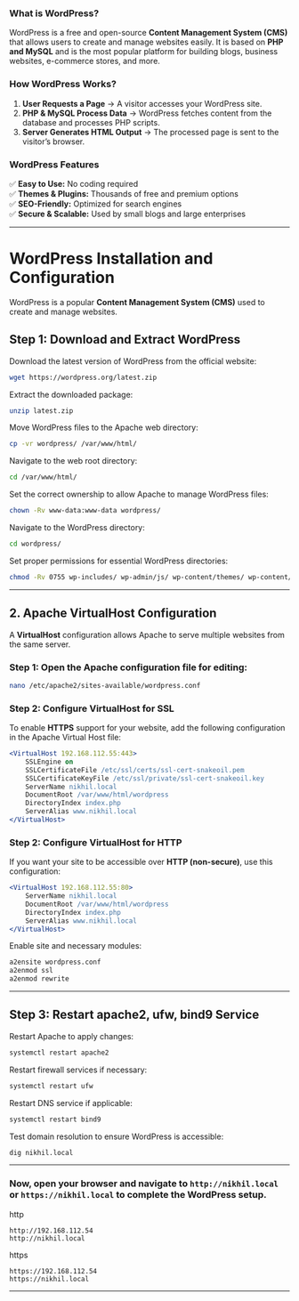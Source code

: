 
### **What is WordPress?**  
WordPress is a free and open-source **Content Management System (CMS)** that allows users to create and manage websites easily. It is based on **PHP and MySQL** and is the most popular platform for building blogs, business websites, e-commerce stores, and more.  

### **How WordPress Works?**  
1. **User Requests a Page** → A visitor accesses your WordPress site.  
2. **PHP & MySQL Process Data** → WordPress fetches content from the database and processes PHP scripts.  
3. **Server Generates HTML Output** → The processed page is sent to the visitor’s browser.  

### **WordPress Features**  
✅ **Easy to Use:** No coding required  
✅ **Themes & Plugins:** Thousands of free and premium options  
✅ **SEO-Friendly:** Optimized for search engines  
✅ **Secure & Scalable:** Used by small blogs and large enterprises  

---

# WordPress Installation and Configuration

WordPress is a popular **Content Management System (CMS)** used to create and manage websites.

## Step 1: Download and Extract WordPress

Download the latest version of WordPress from the official website:

```bash
wget https://wordpress.org/latest.zip
```

Extract the downloaded package:

```bash
unzip latest.zip
```

Move WordPress files to the Apache web directory:

```bash
cp -vr wordpress/ /var/www/html/
```

Navigate to the web root directory:

```bash
cd /var/www/html/
```

Set the correct ownership to allow Apache to manage WordPress files:

```bash
chown -Rv www-data:www-data wordpress/
```

Navigate to the WordPress directory:

```bash
cd wordpress/
```

Set proper permissions for essential WordPress directories:

```bash
chmod -Rv 0755 wp-includes/ wp-admin/js/ wp-content/themes/ wp-content/plugins/
```

---

## 2. Apache VirtualHost Configuration

A **VirtualHost** configuration allows Apache to serve multiple websites from the same server.

### Step 1: Open the Apache configuration file for editing:

```bash
nano /etc/apache2/sites-available/wordpress.conf
```

### Step 2: Configure VirtualHost for SSL

To enable **HTTPS** support for your website, add the following configuration in the Apache Virtual Host file:

```apache
<VirtualHost 192.168.112.55:443>
    SSLEngine on
    SSLCertificateFile /etc/ssl/certs/ssl-cert-snakeoil.pem
    SSLCertificateKeyFile /etc/ssl/private/ssl-cert-snakeoil.key
    ServerName nikhil.local
    DocumentRoot /var/www/html/wordpress
    DirectoryIndex index.php
    ServerAlias www.nikhil.local
</VirtualHost>
```

### Step 2: Configure VirtualHost for HTTP

If you want your site to be accessible over **HTTP (non-secure)**, use this configuration:

```apache
<VirtualHost 192.168.112.55:80>
    ServerName nikhil.local
    DocumentRoot /var/www/html/wordpress
    DirectoryIndex index.php
    ServerAlias www.nikhil.local
</VirtualHost>
```

Enable site and necessary modules:

```bash
a2ensite wordpress.conf
a2enmod ssl
a2enmod rewrite
```

---

## Step 3: Restart apache2, ufw, bind9 Service 

Restart Apache to apply changes:

```bash
systemctl restart apache2
```

Restart firewall services if necessary:

```bash
systemctl restart ufw
```

Restart DNS service if applicable:

```bash
systemctl restart bind9
```

Test domain resolution to ensure WordPress is accessible:

```bash
dig nikhil.local
```

---

### Now, open your browser and navigate to `http://nikhil.local` or `https://nikhil.local` to complete the WordPress setup.
http
```
http://192.168.112.54
http://nikhil.local
```
https
```
https://192.168.112.54
https://nikhil.local
```

---
